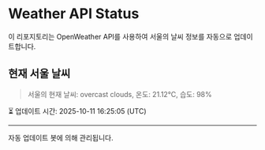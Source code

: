 
# Weather API Status

이 리포지토리는 OpenWeather API를 사용하여 서울의 날씨 정보를 자동으로 업데이트합니다.

## 현재 서울 날씨
> 서울의 현재 날씨: overcast clouds, 온도: 21.12°C, 습도: 98%

⏳ 업데이트 시간: 2025-10-11 16:25:05 (UTC)

---
자동 업데이트 봇에 의해 관리됩니다.
